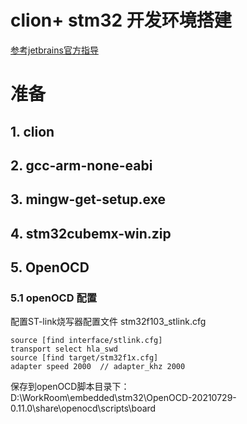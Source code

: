 # clion+ stm32 开发环境搭建
[参考jetbrains官方指导](https://www.jetbrains.com/help/clion/2021.2/embedded-development.html)
# 准备 

## 1. clion
## 2. gcc-arm-none-eabi
## 3. mingw-get-setup.exe
## 4. stm32cubemx-win.zip
## 5. OpenOCD  
### 5.1 openOCD 配置
配置ST-link烧写器配置文件
stm32f103_stlink.cfg
```config
source [find interface/stlink.cfg]
transport select hla_swd
source [find target/stm32f1x.cfg]
adapter speed 2000  // adapter_khz 2000
```
保存到openOCD脚本目录下：    
D:\WorkRoom\embedded\stm32\OpenOCD-20210729-0.11.0\share\openocd\scripts\board